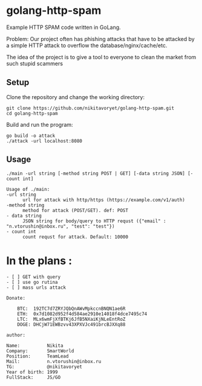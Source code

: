 # golang-http-spam

Example HTTP SPAM code written in GoLang.

Problem: Our project often has phishing attacks that have to be attacked by a simple HTTP attack to overflow the 
database/nginx/cache/etc.

The idea of the project is to give a tool to everyone to clean the market from such stupid scammers

## Setup
Clone the repository and change the working directory:

    git clone https://github.com/nikitavoryet/golang-http-spam.git
    cd golang-http-spam

Build and run the program:

    go build -o attack
    ./attack -url localhost:8080

## Usage
    ./main -url string [-method string POST | GET] [-data string JSON] [-count int]

    Usage of ./main:
    -url string
          url for attack with http/https (https://example.com/v1/auth)
    -method string
          method for attack (POST/GET). def: POST
    - data string
          JSON string for body/query to HTTP requst ({"email" : "n.vtorushin@inbox.ru", "test": "test"})
    - count int
          count requst for attack. Default: 10000

# In the plans :
```
- [ ] GET with query
- [ ] use go rutina
- [ ] mass urls attack
```

```
Donate:

    BTC:  192TC7d7ZRYJQbQnAWvMpkccnBNQN1ae6R
    ETH:  0x7d1082d952f4d584ae2910e14018f4dce7495c74
    LTC:  MLx6wmFjXfBTKj6JfB5NXaiKjNLeEntRoZ
    DOGE: DHCjW71EWBzvv43XPXVJc491brcBJXXq88
```
    author: 
    
    Name:          Nikita
    Company:       SmartWorld
    Position:      TeamLead
    Mail:          n.vtorushin@inbox.ru
    TG:            @nikitavoryet
    Year of birth: 1999
    FullStack:     JS/GO